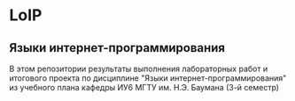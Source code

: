 # LoIP
<h2>Языки интернет-программирования</h2>
В этом репозитории результаты выполнения лабораторных работ и итогового проекта по дисциплине "Языки интернет-программирования" из учебного плана кафедры ИУ6 МГТУ им. Н.Э. Баумана (3-й семестр)
